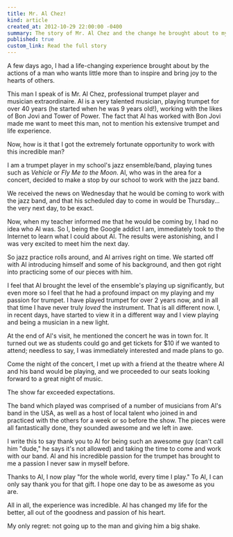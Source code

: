 ```yaml
---
title: Mr. Al Chez!
kind: article
created_at: 2012-10-29 22:00:00 -0400
summary: The story of Mr. Al Chez and the change he brought about to my life.
published: true
custom_link: Read the full story
---
```


A few days ago, I had a life-changing experience brought about by the actions of a man who wants little more than to inspire and bring joy to the hearts of others.

This man I speak of is Mr. Al Chez, professional trumpet player and musician extraordinaire. Al is a very talented musician, playing trumpet for over 40 years (he started when he was 9 years old!), working with the likes of Bon Jovi and Tower of Power. The fact that Al has worked with Bon Jovi made me want to meet this man, not to mention his extensive trumpet and life experience.

Now, how is it that I got the extremely fortunate opportunity to work with this incredible man?

I am a trumpet player in my school's jazz ensemble/band, playing tunes such as *Vehicle* or *Fly Me to the Moon*. Al, who was in the area for a concert, decided to make a stop by our school to work with the jazz band.

We received the news on Wednesday that he would be coming to work with the jazz band, and that his scheduled day to come in would be Thursday... the very next day, to be exact.

Now, when my teacher informed me that he would be coming by, I had no idea who Al was. So I, being the Google addict I am, immediately took to the Internet to learn what I could about Al. The results were astonishing, and I was very excited to meet him the next day.

So jazz practice rolls around, and Al arrives right on time. We started off with Al introducing himself and some of his background, and then got right into practicing some of our pieces with him.

I feel that Al brought the level of the ensemble's playing up significantly, but even more so I feel that he had a profound impact on my playing and my passion for trumpet. I have played trumpet for over 2 years now, and in all that time I have never truly *loved* the instrument. That is all different now. I, in recent days, have started to view it in a different way and I view playing and being a musician in a new light.

At the end of Al's visit, he mentioned the concert he was in town for. It turned out we as students could go and get tickets for $10 if we wanted to attend; needless to say, I was immediately interested and made plans to go.

Come the night of the concert, I met up with a friend at the theatre where Al and his band would be playing, and we proceeded to our seats looking forward to a great night of music.

The show far exceeded expectations.

The band which played was comprised of a number of musicians from Al's band in the USA, as well as a host of local talent who joined in and practiced with the others for a week or so before the show. The pieces were all fantastically done, they sounded awesome and we left in awe.

I write this to say thank you to Al for being such an awesome guy (can't call him "dude," he says it's not allowed) and taking the time to come and work with our band. Al and his incredible passion for the trumpet has brought to me a passion I never saw in myself before.

Thanks to Al, I now play "for the whole world, every time I play." To Al, I can only say thank you for that gift. I hope one day to be as awesome as you are.

All in all, the experience was incredible. Al has changed my life for the better, all out of the goodness and passion of his heart.

My only regret: not going up to the man and giving him a big shake.